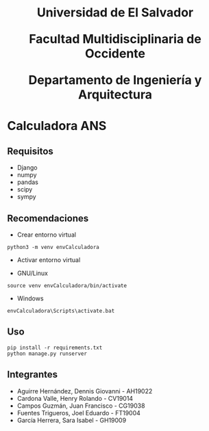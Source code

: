 
<h1 align="center"><p>Universidad de El Salvador</p><p>Facultad Multidisciplinaria de Occidente</><p>Departamento de Ingeniería y Arquitectura</p></h1>

# Calculadora ANS

## Requisitos
- Django
- numpy          
- pandas   
- scipy          
- sympy  

## Recomendaciones
- Crear entorno virtual 
```
python3 -m venv envCalculadora
```
- Activar entorno virtual
* GNU/Linux
```
source venv envCalculadora/bin/activate 
```
* Windows
```
envCalculadora\Scripts\activate.bat
```

## Uso
```
pip install -r requirements.txt
python manage.py runserver
```

## Integrantes

- Aguirre Hernández, Dennis Giovanni - AH19022
- Cardona Valle, Henry Rolando - CV19014
- Campos Guzmán, Juan Francisco - CG19038
- Fuentes Trigueros, Joel Eduardo - FT19004 
- García Herrera, Sara Isabel - GH19009
